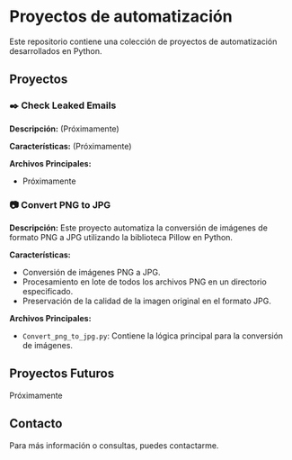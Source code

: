 # Proyectos de automatización

Este repositorio contiene una colección de proyectos de automatización desarrollados en Python.

## Proyectos

### :black_nib: Check Leaked Emails

**Descripción:**
(Próximamente)

**Características:**
(Próximamente)

**Archivos Principales:**
- Próximamente

### :camera: Convert PNG to JPG

**Descripción:**
Este proyecto automatiza la conversión de imágenes de formato PNG a JPG utilizando la biblioteca Pillow en Python.

**Características:**
- Conversión de imágenes PNG a JPG.
- Procesamiento en lote de todos los archivos PNG en un directorio especificado.
- Preservación de la calidad de la imagen original en el formato JPG.

**Archivos Principales:**
- `Convert_png_to_jpg.py`: Contiene la lógica principal para la conversión de imágenes.

## Proyectos Futuros
Próximamente

## Contacto
Para más información o consultas, puedes contactarme.
